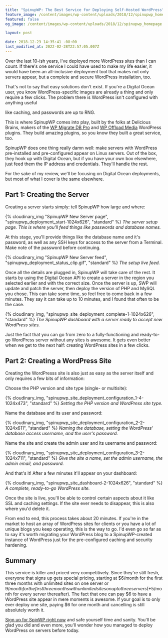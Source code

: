 ```yaml
---
title: "SpinupWP: The Best Service for Deploying Self-Hosted WordPress"
feature_image: /content/images/wp-content/uploads/2018/12/spinupwp_homepage.jpg
featured: false
og_image: /content/images/wp-content/uploads/2018/12/spinupwp_homepage.jpg

layout: post

date: 2018-12-23 14:35:41 -08:00
last_modified_at: 2022-02-28T22:57:05.007Z
---
```


Over the last 10-ish years, I've deployed more WordPress sites than I can count. If there's one service I could have used to make my life easier, it would have been an all-inclusive deployment tool that makes not only servers appear, but a complete and secure WordPress installation, too.

That's not to say that easy solutions don't exist. If you're a Digital Ocean user, you know WordPress-specific images are already a thing and only require a few clicks. The problem there is WordPress isn't configured with anything useful



like caching, and passwords are up to RNG.

This is where SpinupWP comes into play, built by the folks at Delicious Brains, makers of the [WP Migrate DB Pro](https://johnathan.org/goto/wpmigratepro) and [WP Offload Media](https://johnathan.org/goto/wpoffloadmedia) WordPress plugins. They build amazing plugins, so you know they built a great service, too.

SpinupWP does one thing really damn well: make servers with WordPress pre-installed and pre-configured appear on Linux servers. Out of the box, they hook up with Digital Ocean, but if you have your own box elsewhere, just feed them the IP address and credentials. They'll handle the rest.

For the sake of my review, we'll be focusing on Digital Ocean deployments, but most of what I cover is the same elsewhere.

## Part 1: Creating the Server

Creating a server starts simply: tell SpinupWP how large and where:

{% cloudinary_img "SpinupWP New Server page", "spinupwp_deployment_start-1024x626", "standard" %}
_The server setup page. This is where you'll feed things like passwords and database names._

At this stage, you'll provide things like the database name and it's password, as well as any SSH keys for access to the server from a Terminal. Make note of the password before continuing.

{% cloudinary_img "SpinupWP New Server feed", "spinupwp_deployment_status_clip.gif", "standard" %}
_The setup live feed._

Once all the details are plugged in, SpinupWP will take care of the rest. It starts by using the Digital Ocean API to create a server in the region you selected earlier and with the correct size. Once the server is up, SWP will update and patch the server, then deploy the version of PHP and MySQL you chose. This can take some time, so feel free to come back in a few minutes. They say it can take up to 10 minutes, and I found that often to be the case.

{% cloudinary_img, "spinupwp_site_deployment_complete-1-1024x626", "standard" %}
_The SpinupWP dashboard with a server ready to accept new WordPress sites._

Just the fact that you can go from zero to a fully-functioning and ready-to-go WordPress server without any sites is awesome. It gets even better when we get to the next half: creating WordPress sites in a few clicks.

## Part 2: Creating a WordPress Site

Creating the WordPresss site is also just as easy as the server itself and only requires a few bits of information:

Choose the PHP version and site type (single- or multisite):

{% cloudinary_img, "spinupwp_site_deployment_configuration_1-4-1024x473", "standard" %}
_Setting the PHP version and WordPress site type._

Name the database and its user and password:

{% cloudinary_img, "spinupwp_site_deployment_configuration_2-2-1024x611", "standard" %}
_Naming the database, setting the WordPress' database access username, and the user's password._

Name the site and create the admin user and its username and password:

{% cloudinary_img, "spinupwp_site_deployment_configuration_3-2-1024x711", "standard" %}
_Give the site a name, set the admin username, the admin email, and password._

And that's it! After a few minutes it'll appear on your dashboard:

{% cloudinary_img, "spinupwp_site_dashboard-2-1024x626", "standard" %}
_A complete, ready-to-go WordPress site._

Once the site is live, you'll be able to control certain aspects about it like SSL and caching settings. If the site ever needs to disappear, this is also where you'd delete it.

From end to end, this process takes about 20 minutes. If you're in the market to host an array of WordPress sites for clients or you have a lot of unique blogs you keep operating, this is the way to go. I'd even go so far as to say it's worth migrating your WordPress blog to a SpinupWP-created instance of WordPress just for the pre-configured caching and security hardening.

## Summary

This service is killer and priced very competitively. Since they're still fresh, everyone that signs up gets special pricing, starting at $6/month for the first three months with unlimited sites on one server or $9/month for the first three months with unlimited sites on up to three servers (+$5/month for every server thereafter). The fact that one can pay $6 to have a WordPress site appear in mere moments is awesome. If your goal is to only ever deploy one site, paying $6 for one month and cancelling is still absolutely worth it.

[Sign up for SpinWP right now](https://johnathan.org/goto/spinupwp) and safe yourself time and sanity. You'll be glad you did and even more, you'll wonder how you managed to deploy WordPress on servers before today.

